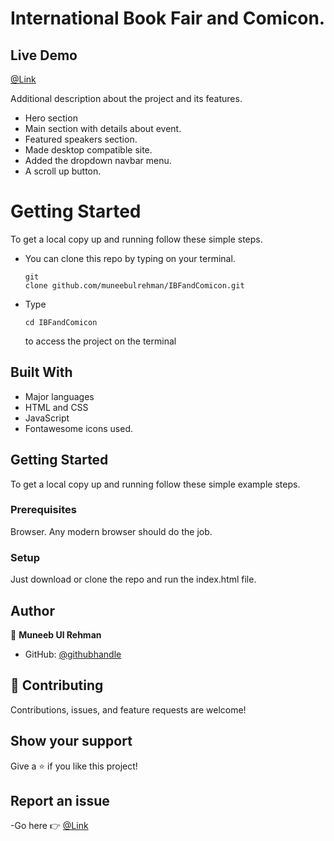 
# International Book Fair and Comicon.

## Live Demo
 [@Link](https://muneebulrehman.github.io/IBFandComicon/)

Additional description about the project and its features.
- Hero section
- Main section with details about event.
- Featured speakers section.
- Made desktop compatible site.
- Added the dropdown navbar menu.
- A scroll up button.

# Getting Started

To get a local copy up and running follow these simple steps.
- You can clone this repo by typing  on your terminal.<pre><code>git clone github.com/muneebulrehman/IBFandComicon.git</code></pre>
- Type <pre><code>cd IBFandComicon</code></pre> to access the project on the terminal

## Built With

- Major languages
- HTML and CSS
- JavaScript
- Fontawesome icons used.

## Getting Started

To get a local copy up and running follow these simple example steps.

### Prerequisites
Browser. Any modern browser should do the job.

### Setup
Just download or clone the repo and run the index.html file.


## Author

👤 **Muneeb Ul Rehman**

- GitHub: [@githubhandle](https://github.com/muneebulrehman)

## 🤝 Contributing

Contributions, issues, and feature requests are welcome!

## Show your support

Give a ⭐️ if you like this project!

## Report an issue
-Go here 👉 [@Link](https://github.com/muneebulrehman/IBFandComicon/issues)

